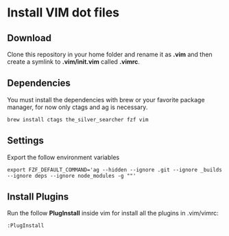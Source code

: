 # Install VIM dot files

## Download

Clone this repository in your home folder and rename it as **.vim** and then create a symlink to **.vim/init.vim** called **.vimrc**.

## Dependencies

You must install the dependencies with brew or your favorite package manager, for now only ctags and ag is necessary.

    brew install ctags the_silver_searcher fzf vim

## Settings

Export the follow environment variables

    export FZF_DEFAULT_COMMAND='ag --hidden --ignore .git --ignore _builds --ignore deps --ignore node_modules -g ""'

## Install Plugins

Run the follow **PlugInstall** inside vim for install all the plugins in .vim/vimrc:

    :PlugInstall
